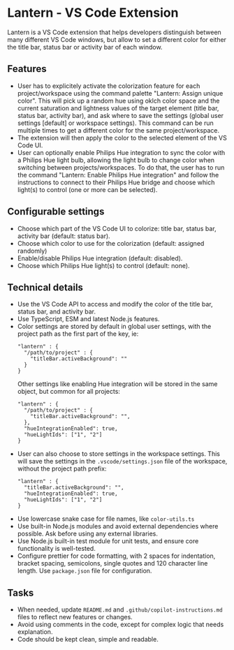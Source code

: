 # Lantern - VS Code Extension

Lantern is a VS Code extension that helps developers distinguish between many different VS Code windows, but allow to set a different color for either the title bar, status bar or activity bar of each window.

## Features
- User has to explicitely activate the colorization feature for each project/workspace using the command palette "Lantern: Assign unique color". This will pick up a random hue using oklch color space and the current saturation and lightness values of the target element (title bar, status bar, activity bar), and ask where to save the settings (global user settings [default] or workspace settings). This command can be run multiple times to get a different color for the same project/workspace.
- The extension will then apply the color to the selected element of the VS Code UI.
- User can optionally enable Philips Hue integration to sync the color with a Philips Hue light bulb, allowing the light bulb to change color when switching between projects/workspaces. To do that, the user has to run the command "Lantern: Enable Philips Hue integration" and follow the instructions to connect to their Philips Hue bridge and choose which light(s) to control (one or more can be selected). 

## Configurable settings
- Choose which part of the VS Code UI to colorize: title bar, status bar, activity bar (default: status bar).
- Choose which color to use for the colorization (default: assigned randomly)
- Enable/disable Philips Hue integration (default: disabled).
- Choose which Philips Hue light(s) to control (default: none).

## Technical details
- Use the VS Code API to access and modify the color of the title bar, status bar, and activity bar.
- Use TypeScript, ESM and latest Node.js features.
- Color settings are stored by default in global user settings, with the project path as the first part of the key, ie:
    ```
    "lantern" : {
      "/path/to/project" : {
        "titleBar.activeBackground": ""
      }
    }
    ```
  Other settings like enabling Hue integration will be stored in the same object, but common for all projects:
    ```
    "lantern" : {
      "/path/to/project" : {
        "titleBar.activeBackground": "",
      },
      "hueIntegrationEnabled": true,
      "hueLightIds": ["1", "2"]
    }
    ```
- User can also choose to store settings in the workspace settings. This will save the settings in the `.vscode/settings.json` file of the workspace, without the project path prefix:
    ```
    "lantern" : {
      "titleBar.activeBackground": "",
      "hueIntegrationEnabled": true,
      "hueLightIds": ["1", "2"]
    }
    ```
- Use lowercase snake case for file names, like `color-utils.ts`
- Use built-in Node.js modules and avoid external dependencies where possible. Ask before using any external libraries.
- Use Node.js built-in test module for unit tests, and ensure core functionality is well-tested.
- Configure prettier for code formatting, with 2 spaces for indentation, bracket spacing, semicolons, single quotes and 120 character line length. Use `package.json` file for configuration.

## Tasks
- When needed, update `README.md` and `.github/copilot-instructions.md` files to reflect new features or changes.
- Avoid using comments in the code, except for complex logic that needs explanation.
- Code should be kept clean, simple and readable.
